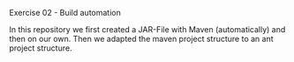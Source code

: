 Exercise 02 - Build automation

In this repository we first created a JAR-File with Maven (automatically) and then on our own.
Then we adapted the maven project structure to an ant project structure.
